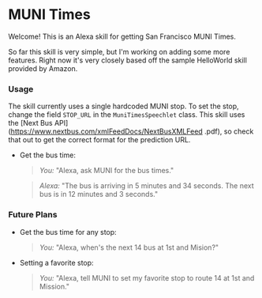 # MUNI Times

Welcome! This is an Alexa skill for getting San Francisco MUNI Times.

So far this skill is very simple, but I'm working on adding some more features. Right now it's very
closely based off the sample HelloWorld skill provided by Amazon.

### Usage

The skill currently uses a single hardcoded MUNI stop. To set the stop, change the field `STOP_URL` in the
`MuniTimesSpeechlet` class. This skill uses the [Next Bus API](https://www.nextbus.com/xmlFeedDocs/NextBusXMLFeed
.pdf), so check that out to get the correct format for the prediction URL.

- Get the bus time:

  > _You:_ "Alexa, ask MUNI for the bus times."

  > _Alexa:_ "The bus is arriving in 5 minutes and 34 seconds. The next bus is in 12 minutes and 3 seconds."

### Future Plans

- Get the bus time for any stop:

  > _You:_ "Alexa, when's the next 14 bus at 1st and Mision?"

- Setting a favorite stop:

  > _You:_ "Alexa, tell MUNI to set my favorite stop to route 14 at 1st and Mission."

